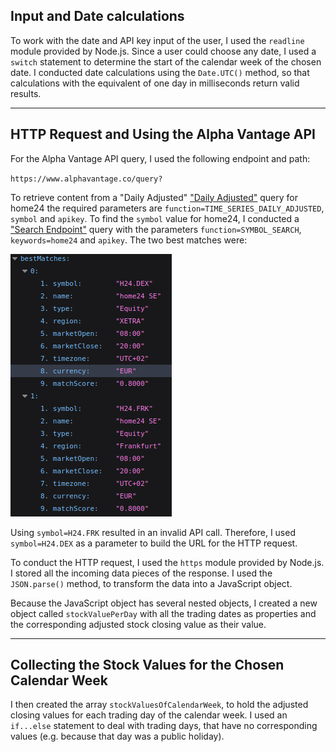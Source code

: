 ## Input and Date calculations

To work with the date and API key input of the user, I used the `readline` module provided by Node.js. Since a user could choose any date, I used a `switch` statement to determine the start of the calendar week of the chosen date. I conducted date calculations using the `Date.UTC()` method, so that calculations with the equivalent of one day in milliseconds return valid results.

---

## HTTP Request and Using the Alpha Vantage API

For the Alpha Vantage API query, I used the following endpoint and path:

`https://www.alphavantage.co/query?`

To retrieve content from a "Daily Adjusted" ["Daily Adjusted"](https://www.alphavantage.co/documentation/) query for home24 the required parameters are `function=TIME_SERIES_DAILY_ADJUSTED`, `symbol` and `apikey`. To find the `symbol` value for home24, I conducted a ["Search Endpoint"](https://www.alphavantage.co/documentation/) query with the parameters `function=SYMBOL_SEARCH`, `keywords=home24` and `apikey`. The two best matches were:

![Search Endpoint Query](search_endpoint_query.png)

Using `symbol=H24.FRK` resulted in an invalid API call. Therefore, I used `symbol=H24.DEX` as a parameter to build the URL for the HTTP request.

To conduct the HTTP request, I used the `https` module provided by Node.js. I stored all the incoming data pieces of the response. I used the `JSON.parse()` method, to transform the data into a JavaScript object.

Because the JavaScript object has several nested objects, I created a new object called `stockValuePerDay` with all the trading dates as properties and the corresponding adjusted stock closing value as their value.

---

## Collecting the Stock Values for the Chosen Calendar Week

I then created the array `stockValuesOfCalendarWeek`, to hold the adjusted closing values for each trading day of the calendar week. I used an `if...else` statement to deal with trading days, that have no corresponding values (e.g. because that day was a public holiday).
